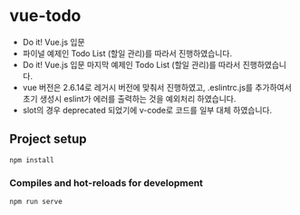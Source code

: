 # vue-todo
- Do it! Vue.js 입문
- 파이널 예제인 Todo List (할일 관리)를 따라서 진행하였습니다.
- Do it! Vue.js 입문 마지막 예제인 Todo List (할일 관리)를 따라서 진행하였습니다.
- vue 버전은 2.6.14로 레거시 버전에 맞춰서 진행하였고, .eslintrc.js를 추가하여서 초기 생성시 eslint가 에러를 출력하는 것을 예외처리 하였습니다.
- slot의 경우 deprecated 되었기에 v-code로 코드를 일부 대체 하였습니다.

## Project setup
```
npm install
```

### Compiles and hot-reloads for development
```
npm run serve
